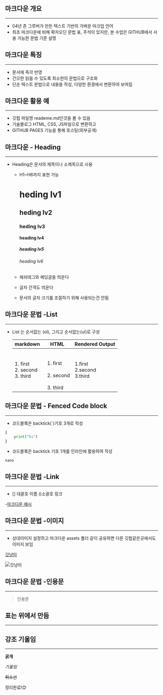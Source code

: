 ## 마크다운 개요

---

- 04년 존 그루버가 만든 텍스트 기반의 가벼운 마크업 언어
- 최초 마크다운에 비해 확자오딘 문법 표, 주석이 있지만, 본 수업은 GITHUB에서 사용 가능한 문법 기준 설명



## 마크다운 특징

---

- 문서에 즉각 반영
- 간으한 읽을 수 있도록 최소한의 문법으로 구조화
- 단순 텍스트 문법으로 내용을 작성, 다양한 환경에서 변환하여 보여짐



## 마크다운 활용 예

---

- 깃헙 파일명 reademe.md인것을 볼 수 있음
- 기술블로그 HTML, CSS, JS파일으로 변환하고 
- GITHUB PAGES 기능을 통해 호스팅(외부공개)



## 마크다운 - Heading

---

- Heading은 문서의 제목이나 소제목으로 사용

  - H1~H6까지 표현 가능

    # heding lv1

    ## heding lv2

    ### heding lv3

    #### heading lv4

    ##### heading lv5

    ###### heading lv6

  - 헤쉬테그와 헤딩글을 띄운다
  - 글자 간격도 띄운다
  - 문서의 글자 크기를 조절하기 위해 사용되는건 안됨

## 마크다운 문법 -List

---

- List 는 순서없는 (ol), 그리고 순서없는(ul)로 구성

  | markdown                              | HTML                                                         | Rendered Output                    |
  | ------------------------------------- | ------------------------------------------------------------ | ---------------------------------- |
  | 1. first<br />2. second<br />3. third | <ol><br /><li>first</li><br /><li>second </li><br /><li>third</li> | 1.first<br />2.second<br />3.third |

  

## 마크다운 문법 - Fenced Code block

---

- 코드블록은 backtick(`)기호 3개로 작성

```python
{
    print("hi")
}
```

- 코드블록은 backtick 기호 1개를 인라인에 활용하여 작성

`nano`



## 마크다운 문법 -Link

---

- [] 대괄호 이름 ()소괄호 링크

-[마크다운 예시](./마크다운.md)



## 마크다운 문법 -이미지

---

- 상대이미지 설정하고 마크다운 assets 폴더 같이 공유하면 다른 깃헙같은곳에서도 이미지 보임

[깃냥이](c:\users\moon\multicam\깃냥이.png)

![깃냥이](마크다운정리.assets/깃냥이.PNG)

## 마크다운 문법 -인용문

---

> 인용문



## 표는 위에서 만듬

---

## 강조 기울임

---

**굵게**

*기울임*

~~취소선~~

정리완료!😊
